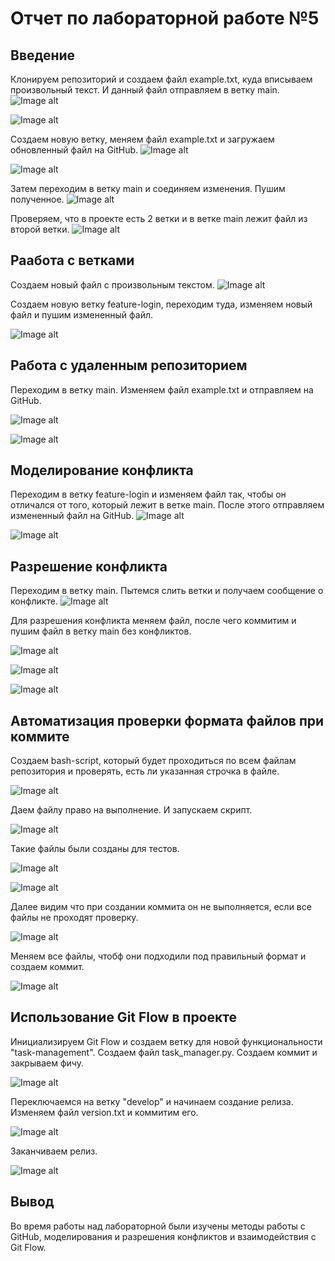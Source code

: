 # Отчет по лабораторной работе №5
## Введение
Клонируем репозиторий и создаем файл example.txt, куда вписываем произвольный текст. И данный файл отправляем в ветку main.
![Image alt](https://github.com/Cradabi/git-practice/blob/main/Снимок%20экрана%202023-12-26%20003920.png)

![Image alt](https://github.com/Cradabi/git-practice/blob/main/Снимок%20экрана%202023-12-26%20004354.png)

Создаем новую ветку, меняем файл example.txt и загружаем обновленный файл на GitHub.
![Image alt](https://github.com/Cradabi/git-practice/blob/main/Снимок%20экрана%202023-12-26%20004729.png)

![Image alt](https://github.com/Cradabi/git-practice/blob/main/Снимок%20экрана%202023-12-26%20005949.png)

Затем переходим в ветку main и соединяем изменения. Пушим полученное.
![Image alt](https://github.com/Cradabi/git-practice/blob/main/Снимок%20экрана%202023-12-26%20010735.png)

Проверяем, что в проекте есть 2 ветки и в ветке main лежит файл из второй ветки.
![Image alt](https://github.com/Cradabi/git-practice/blob/main/Снимок%20экрана%202023-12-26%20010935.png)

## Раабота с ветками

Создаем новый файл с произвольным текстом.
![Image alt](https://github.com/Cradabi/git-practice/blob/main/Снимок%20экрана%202023-12-26%20011543.png)

Создаем новую ветку feature-login, переходим туда, изменяем новый файл и пушим измененный файл.

![Image alt](https://github.com/Cradabi/git-practice/blob/main/Снимок%20экрана%202023-12-26%20011818.png)

## Работа с удаленным репозиторием

Переходим в ветку main.
Изменяем файл example.txt и отправляем на GitHub.

![Image alt](https://github.com/Cradabi/git-practice/blob/main/Снимок%20экрана%202023-12-26%20013113.png)

![Image alt](https://github.com/Cradabi/git-practice/blob/main/Снимок%20экрана%202023-12-26%20013532.png)

## Моделирование конфликта

Переходим в ветку feature-login и изменяем файл так, чтобы он отличался от того, который лежит в ветке main. После этого отправляем измененный файл на GitHub.
![Image alt](https://github.com/Cradabi/git-practice/blob/main/Снимок%20экрана%202023-12-26%20013818.png)

![Image alt](https://github.com/Cradabi/git-practice/blob/main/Снимок%20экрана%202023-12-26%20014005.png)

## Разрешение конфликта

Переходим в ветку main. Пытемся слить ветки и получаем сообщение о конфликте.
![Image alt](https://github.com/Cradabi/git-practice/blob/main/Снимок%20экрана%202023-12-26%20014854.png)

Для разрешения конфликта меняем файл, после чего коммитим и пушим файл в ветку main без конфликтов.

![Image alt](https://github.com/Cradabi/git-practice/blob/main/Снимок%20экрана%202023-12-26%20014941.png)

![Image alt](https://github.com/Cradabi/git-practice/blob/main/Снимок%20экрана%202023-12-26%20015015.png)

![Image alt](https://github.com/Cradabi/git-practice/blob/main/Снимок%20экрана%202023-12-26%20015150.png)

## Автоматизация проверки формата файлов при коммите

Создаем bash-script, который будет проходиться по всем файлам репозитория и проверять, есть ли указанная строчка в файле.

![Image alt](https://github.com/Cradabi/git-practice/blob/main/Снимок%20экрана%202023-12-26%20024258.png)

Даем файлу право на выполнение. И запускаем скрипт.

![Image alt](https://github.com/Cradabi/git-practice/blob/main/Снимок%20экрана%202023-12-26%20022918.png)

Такие файлы были созданы для тестов.

![Image alt](https://github.com/Cradabi/git-practice/blob/main/Снимок%20экрана%202023-12-26%20022950.png)

![Image alt](https://github.com/Cradabi/git-practice/blob/main/Снимок%20экрана%202023-12-26%20023014.png)

Далее видим что при создании коммита он не выполняется, если все файлы не проходят проверку.

![Image alt](https://github.com/Cradabi/git-practice/blob/main/Снимок%20экрана%202023-12-26%20024453.png)

Меняем все файлы, чтобф они подходили под правильный формат и создаем коммит.

![Image alt](https://github.com/Cradabi/git-practice/blob/main/Снимок%20экрана%202023-12-26%20024802.png)

## Использование Git Flow в проекте

Инициализируем Git Flow и создаем ветку для новой функциональности "task-management".
Создаем файл task_manager.py.
Создаем коммит и закрываем фичу.

![Image alt](https://github.com/Cradabi/git-practice/blob/main/Снимок%20экрана%202023-12-26%20030256.png)

Переключаемся на ветку "develop" и начинаем создание релиза.
Изменяем файл version.txt и коммитим его.

![Image alt](https://github.com/Cradabi/git-practice/blob/main/Снимок%20экрана%202023-12-26%20030804.png)

Заканчиваем релиз.

![Image alt](https://github.com/Cradabi/git-practice/blob/main/Снимок%20экрана%202023-12-26%20031045.png)

## Вывод
Во время работы над лабораторной были изучены методы работы с GitHub, моделирования и разрешения конфликтов и взаимодействия с Git Flow.
